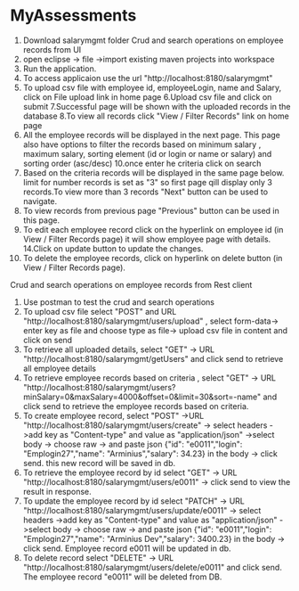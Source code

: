 # MyAssessments

1. Download salarymgmt folder 
Crud and search operations on employee records from UI
2. open eclipse -> file ->import existing maven projects into workspace
3. Run the application.
4. To access applicaion use the url "http://localhost:8180/salarymgmt"
5. To upload csv file with employee id, employeeLogin, name and Salary, click on File upload link in home page
6.Upload csv file and click on submit
7.Successful page will be shown with the uploaded records in the database
8.To view all records click "View / Filter Records" link on home page
9. All the employee records will be displayed in the next page. This page also have options to filter the records 
based on minimum salary , maximum salary, sorting element (id or login or name or salary) and sorting order (asc/desc)
10.once enter he criteria click on search
11. Based on the criteria records will be displayed in the same page below. limit for number records is set as "3" so first page qill display only
3 records.To view more than 3 records "Next" button can be used to navigate.
12. To view records from previous page "Previous" button can be used in this page.
13. To edit each employee record click on the hyperlink on employee id (in View / Filter Records page) it will show employee page with details. 
14.Click on update button to update the changes.
15. To delete the employee records, click on hyperlink on delete button (in View / Filter Records page).

Crud and search operations on employee records from Rest client
1. Use postman to test the crud and search operations
2. To upload csv file select "POST" and URL "http://localhost:8180/salarymgmt/users/upload" , select form-data-> enter key as file and choose type as file->
upload csv file in content and click on send
3. To retrieve all uploaded details, select "GET" -> URL "http://localhost:8180/salarymgmt/getUsers" and click send to retrieve all employee details
4. To retrieve employee records based on criteria , select "GET" -> URL "http://localhost:8180/salarymgmt/users?minSalary=0&maxSalary=4000&offset=0&limit=30&sort=-name"
and click send to retrieve the employee records based on criteria.
5. To create employee record, select "POST" ->URL "http://localhost:8180/salarymgmt/users/create" -> select headers ->add key as "Content-type" and value as "application/json"
->select body -> choose raw -> and paste json  {"id": "e0011","login": "Emplogin27","name": "Arminius","salary": 34.23} in the body -> click send. this new record will be saved in db.
6. To retrieve the employee record by id select "GET" -> URL "http://localhost:8180/salarymgmt/users/e0011" -> click send to view the result in response.
7. To update the employee record by id select "PATCH" -> URL "http://localhost:8180/salarymgmt/users/update/e0011" -> select headers ->add key as "Content-type" and value as "application/json"
->select body -> choose raw -> and paste json  {"id": "e0011","login": "Emplogin27","name": "Arminius Dev","salary": 3400.23} in the body -> click send. Employee record e0011 will be updated
in db.
8. To delete record select "DELETE" -> URL "http://localhost:8180/salarymgmt/users/delete/e0011" and click send. The employee record "e0011" will be deleted from DB.

